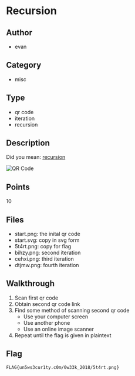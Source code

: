 # Recursion

## Author
* evan

## Category
* misc

## Type
* qr code
* iteration
* recursion

## Description
Did you mean: [recursion](https://www.google.com.au/search?q=recursion)

![QR Code](http://www.unswsecurity.com/oweek_2018/start.png)

## Points
10

## Files
* start.png: the inital qr code 
* start.svg: copy in svg form 
* 5t4rt.png: copy for flag 
* bihzy.png: second iteration
* cehxi.png: third iteration
* dtjmw.png: fourth iteration

## Walkthrough
1. Scan first qr code
2. Obtain second qr code link
3. Find some method of scanning second qr code
    * Use your computer screen
    * Use another phone
    * Use an online image scanner
4. Repeat until the flag is given in plaintext

## Flag
`FLAG{un5ws3cur1ty.c0m/0w33k_2018/5t4rt.png}`

